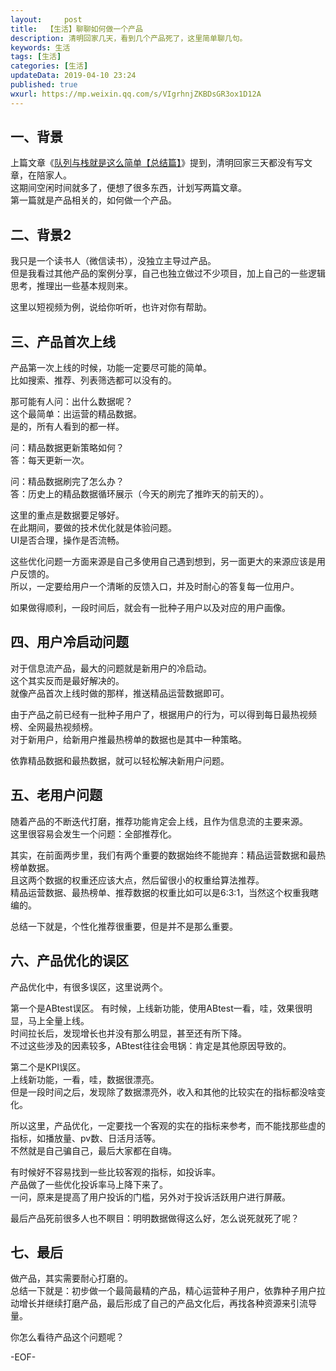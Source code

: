 ```yaml
---   
layout:     post  
title:  【生活】聊聊如何做一个产品  
description: 清明回家几天，看到几个产品死了，这里简单聊几句。    
keywords: 生活  
tags: [生活]    
categories: [生活]  
updateData: 2019-04-10 23:24   
published: true 
wxurl: https://mp.weixin.qq.com/s/VIgrhnjZKBDsGR3ox1D12A  
---  
```



## 一、背景  


上篇文章《[队列与栈就是这么简单【总结篇】](https://mp.weixin.qq.com/s/y9vQ5gUdUAfiZXZFHoVrKg)》提到，清明回家三天都没有写文章，在陪家人。  
这期间空闲时间就多了，便想了很多东西，计划写两篇文章。  
第一篇就是产品相关的，如何做一个产品。  



## 二、背景2  


我只是一个读书人（微信读书），没独立主导过产品。  
但是我看过其他产品的案例分享，自己也独立做过不少项目，加上自己的一些逻辑思考，推理出一些基本规则来。  


这里以短视频为例，说给你听听，也许对你有帮助。  


## 三、产品首次上线  


产品第一次上线的时候，功能一定要尽可能的简单。  
比如搜索、推荐、列表筛选都可以没有的。  


那可能有人问：出什么数据呢？  
这个最简单：出运营的精品数据。  
是的，所有人看到的都一样。  


问：精品数据更新策略如何？  
答：每天更新一次。  


问：精品数据刷完了怎么办？  
答：历史上的精品数据循环展示（今天的刷完了推昨天的前天的）。  


这里的重点是数据要足够好。  
在此期间，要做的技术优化就是体验问题。  
UI是否合理，操作是否流畅。  


这些优化问题一方面来源是自己多使用自己遇到想到，另一面更大的来源应该是用户反馈的。  
所以，一定要给用户一个清晰的反馈入口，并及时耐心的答复每一位用户。  


如果做得顺利，一段时间后，就会有一批种子用户以及对应的用户画像。  


## 四、用户冷启动问题  


对于信息流产品，最大的问题就是新用户的冷启动。  
这个其实反而是最好解决的。  
就像产品首次上线时做的那样，推送精品运营数据即可。  


由于产品之前已经有一批种子用户了，根据用户的行为，可以得到每日最热视频榜、全网最热视频榜。  
对于新用户，给新用户推最热榜单的数据也是其中一种策略。  


依靠精品数据和最热数据，就可以轻松解决新用户问题。  



## 五、老用户问题  


随着产品的不断迭代打磨，推荐功能肯定会上线，且作为信息流的主要来源。  
这里很容易会发生一个问题：全部推荐化。  


其实，在前面两步里，我们有两个重要的数据始终不能抛弃：精品运营数据和最热榜单数据。  
且这两个数据的权重还应该大点，然后留很小的权重给算法推荐。  
精品运营数据、最热榜单、推荐数据的权重比如可以是6:3:1，当然这个权重我瞎编的。  


总结一下就是，个性化推荐很重要，但是并不是那么重要。  


## 六、产品优化的误区  


产品优化中，有很多误区，这里说两个。  


第一个是ABtest误区。
有时候，上线新功能，使用ABtest一看，哇，效果很明显，马上全量上线。  
时间拉长后，发现增长也并没有那么明显，甚至还有所下降。  
不过这些涉及的因素较多，ABtest往往会甩锅：肯定是其他原因导致的。  


第二个是KPI误区。  
上线新功能，一看，哇，数据很漂亮。  
但是一段时间之后，发现除了数据漂亮外，收入和其他的比较实在的指标都没啥变化。  


所以这里，产品优化，一定要找一个客观的实在的指标来参考，而不能找那些虚的指标，如播放量、pv数、日活月活等。  
不然就是自己骗自己，最后大家都在自嗨。  


有时候好不容易找到一些比较客观的指标，如投诉率。  
产品做了一些优化投诉率马上降下来了。  
一问，原来是提高了用户投诉的门槛，另外对于投诉活跃用户进行屏蔽。  


最后产品死前很多人也不瞑目：明明数据做得这么好，怎么说死就死了呢？  



## 七、最后  


做产品，其实需要耐心打磨的。  
总结一下就是：初步做一个最简最精的产品，精心运营种子用户，依靠种子用户拉动增长并继续打磨产品，最后形成了自己的产品文化后，再找各种资源来引流导量。  


你怎么看待产品这个问题呢？  


-EOF-  


